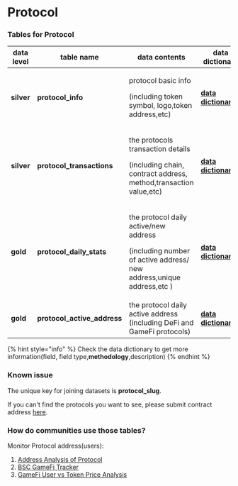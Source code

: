 # Protocol

### Tables for Protocol

| data level | table name                    | data contents                                                                                                            | data dictionary                                                                                                             |
| ---------- | ----------------------------- | ------------------------------------------------------------------------------------------------------------------------ | --------------------------------------------------------------------------------------------------------------------------- |
| **silver** | **protocol\_info**            | <p>protocol basic info</p><p>(including token symbol, logo,token address,etc)</p>                                        | [**data dictionary>**](https://www.footprint.network/@Footprint/Table-Info-Dashboard?table\_name=protocol\_info)            |
| **silver** | **protocol\_transactions**    | <p>the protocols transaction details</p><p>(including chain, contract address, method,transaction value,etc)</p>         | [**data dictionary>**](https://www.footprint.network/@Footprint/Table-Info-Dashboard?table\_name=protocol\_transactions)    |
| **gold**   | **protocol\_daily\_stats**    | <p>the protocol daily active/new address</p><p>(including number of active address/ new address,unique address,etc )</p> | [**data dictionary>**](https://www.footprint.network/@Footprint/Table-Info-Dashboard?table\_name=protocol\_daily\_stats)    |
| **gold**   | **protocol\_active\_address** | the protocol daily active address (including DeFi and GameFi protocols)                                                  | [**data dictionary>**](https://www.footprint.network/@Footprint/Table-Info-Dashboard?table\_name=protocol\_active\_address) |

{% hint style="info" %}
Check the data dictionary to get more information(field, field type,**methodology**,description)
{% endhint %}

### Known issue

The unique key for joining datasets is **protocol\_slug**.

If you can't find the protocols you want to see, please submit contract address [here](https://legend-maxilla-97a.notion.site/Contract-Addresses-7989b1592ad24011a508ce3db601bb32).

### How do communities use those tables?

Monitor Protocol address(users):

1. [Address Analysis of Protocol](https://www.footprint.network/guest/dashboard/77828d1e-35bc-4b6c-90e9-7777e7c6902d?protocol\_name=decentral-games\&date\_range=past90days)
2. [BSC GameFi Tracker](https://www.footprint.network/guest/dashboard/2d160924-cc78-4c80-906d-e25b7679c843?chain=BSC\&date\_filter=past30days)
3. [GameFi User vs Token Price Analysis](https://www.footprint.network/guest/dashboard/2a4be75a-710f-49c5-8dd2-4463e29cb68c?date=past365days\~\&game\_name=My%20DeFi%20Pet\&protocol\_type=GameFi)
